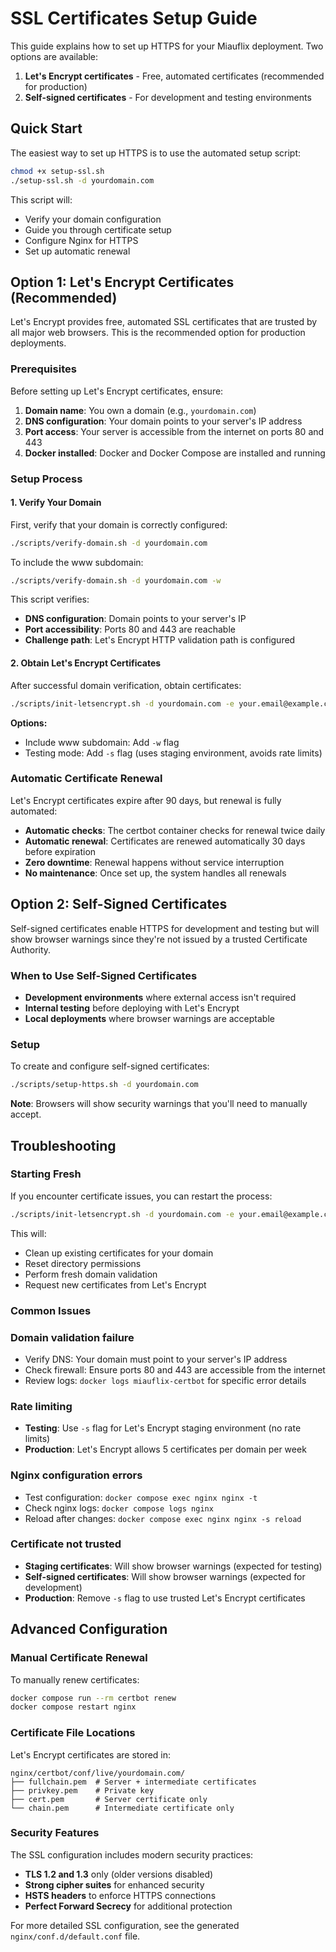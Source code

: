 # SSL Certificates Setup Guide

This guide explains how to set up HTTPS for your Miauflix deployment. Two options are available:

1. **Let's Encrypt certificates** - Free, automated certificates (recommended for production)
2. **Self-signed certificates** - For development and testing environments

## Quick Start

The easiest way to set up HTTPS is to use the automated setup script:

```bash
chmod +x setup-ssl.sh
./setup-ssl.sh -d yourdomain.com
```

This script will:

- Verify your domain configuration
- Guide you through certificate setup
- Configure Nginx for HTTPS
- Set up automatic renewal

## Option 1: Let's Encrypt Certificates (Recommended)

Let's Encrypt provides free, automated SSL certificates that are trusted by all major web browsers. This is the recommended option for production deployments.

### Prerequisites

Before setting up Let's Encrypt certificates, ensure:

1. **Domain name**: You own a domain (e.g., `yourdomain.com`)
2. **DNS configuration**: Your domain points to your server's IP address
3. **Port access**: Your server is accessible from the internet on ports 80 and 443
4. **Docker installed**: Docker and Docker Compose are installed and running

### Setup Process

#### 1. Verify Your Domain

First, verify that your domain is correctly configured:

```bash
./scripts/verify-domain.sh -d yourdomain.com
```

To include the www subdomain:

```bash
./scripts/verify-domain.sh -d yourdomain.com -w
```

This script verifies:

- **DNS configuration**: Domain points to your server's IP
- **Port accessibility**: Ports 80 and 443 are reachable
- **Challenge path**: Let's Encrypt HTTP validation path is configured

#### 2. Obtain Let's Encrypt Certificates

After successful domain verification, obtain certificates:

```bash
./scripts/init-letsencrypt.sh -d yourdomain.com -e your.email@example.com
```

**Options:**

- Include www subdomain: Add `-w` flag
- Testing mode: Add `-s` flag (uses staging environment, avoids rate limits)

### Automatic Certificate Renewal

Let's Encrypt certificates expire after 90 days, but renewal is fully automated:

- **Automatic checks**: The certbot container checks for renewal twice daily
- **Automatic renewal**: Certificates are renewed automatically 30 days before expiration
- **Zero downtime**: Renewal happens without service interruption
- **No maintenance**: Once set up, the system handles all renewals

## Option 2: Self-Signed Certificates

Self-signed certificates enable HTTPS for development and testing but will show browser warnings since they're not issued by a trusted Certificate Authority.

### When to Use Self-Signed Certificates

- **Development environments** where external access isn't required
- **Internal testing** before deploying with Let's Encrypt
- **Local deployments** where browser warnings are acceptable

### Setup

To create and configure self-signed certificates:

```bash
./scripts/setup-https.sh -d yourdomain.com
```

**Note**: Browsers will show security warnings that you'll need to manually accept.

## Troubleshooting

### Starting Fresh

If you encounter certificate issues, you can restart the process:

```bash
./scripts/init-letsencrypt.sh -d yourdomain.com -e your.email@example.com
```

This will:

- Clean up existing certificates for your domain
- Reset directory permissions
- Perform fresh domain validation
- Request new certificates from Let's Encrypt

### Common Issues

### Domain validation failure

- Verify DNS: Your domain must point to your server's IP address
- Check firewall: Ensure ports 80 and 443 are accessible from the internet
- Review logs: `docker logs miauflix-certbot` for specific error details

### Rate limiting

- **Testing**: Use `-s` flag for Let's Encrypt staging environment (no rate limits)
- **Production**: Let's Encrypt allows 5 certificates per domain per week

### Nginx configuration errors

- Test configuration: `docker compose exec nginx nginx -t`
- Check nginx logs: `docker compose logs nginx`
- Reload after changes: `docker compose exec nginx nginx -s reload`

### Certificate not trusted

- **Staging certificates**: Will show browser warnings (expected for testing)
- **Self-signed certificates**: Will show browser warnings (expected for development)
- **Production**: Remove `-s` flag to use trusted Let's Encrypt certificates

## Advanced Configuration

### Manual Certificate Renewal

To manually renew certificates:

```bash
docker compose run --rm certbot renew
docker compose restart nginx
```

### Certificate File Locations

Let's Encrypt certificates are stored in:

```plaintext
nginx/certbot/conf/live/yourdomain.com/
├── fullchain.pem  # Server + intermediate certificates
├── privkey.pem    # Private key
├── cert.pem       # Server certificate only
└── chain.pem      # Intermediate certificate only
```

### Security Features

The SSL configuration includes modern security practices:

- **TLS 1.2 and 1.3** only (older versions disabled)
- **Strong cipher suites** for enhanced security
- **HSTS headers** to enforce HTTPS connections
- **Perfect Forward Secrecy** for additional protection

For more detailed SSL configuration, see the generated `nginx/conf.d/default.conf` file.
